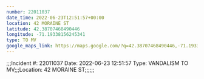 ```yaml
---
number: 22011037
date_time: 2022-06-23T12:51:57+00:00
location: 42 MORAINE ST
latitude: 42.38707468490446
longitude: -71.19338156245341
type: TO MV
google_maps_link: https://maps.google.com/?q=42.38707468490446,-71.19338156245341
---
```


;;;Incident #: 22011037  Date: 2022-06-23 12:51:57   Type: VANDALISM TO MV;;;Location: 42 MORAINE ST;;;;;;
